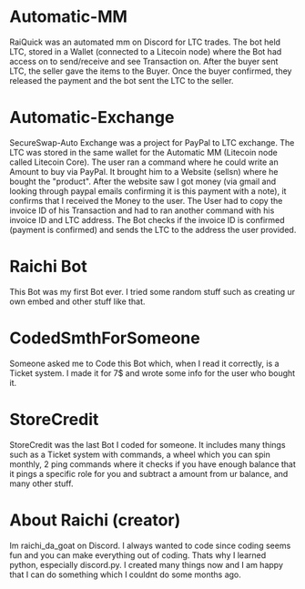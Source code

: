# Automatic-MM
RaiQuick was an automated mm on Discord for LTC trades. The bot held LTC, stored in a Wallet (connected to a Litecoin node) where the Bot had access on to send/receive and see Transaction on. After the buyer sent LTC, the seller gave the items to the Buyer. Once the buyer confirmed, they released the payment and the bot sent the LTC to the seller.
# Automatic-Exchange
SecureSwap-Auto Exchange was a project for PayPal to LTC exchange. The LTC was stored in the same wallet for the Automatic MM (Litecoin node called Litecoin Core). The user ran a command where he could write an Amount to buy via PayPal. It brought him to a Website (sellsn) where he bought the "product". After the website saw I got money (via gmail and looking through paypal emails confirming it is this payment with a note), it confirms that I received the Money to the user. The User had to copy the invoice ID of his Transaction and had to ran another command with his invoice ID and LTC address. The Bot checks if the invoice ID is confirmed (payment is confirmed) and sends the LTC to the address the user provided.
# Raichi Bot
This Bot was my first Bot ever. I tried some random stuff such as creating ur own embed and other stuff like that.
# CodedSmthForSomeone
Someone asked me to Code this Bot which, when I read it correctly, is a Ticket system. I made it for 7$ and wrote some info for the user who bought it.
# StoreCredit
StoreCredit was the last Bot I coded for someone. It includes many things such as a Ticket system with commands, a wheel which you can spin monthly, 2 ping commands where it checks if you have enough balance that it pings a specific role for you and subtract a amount from ur balance, and many other stuff.


# About Raichi (creator)
Im raichi_da_goat on Discord. I always wanted to code since coding seems fun and you can make everything out of coding. Thats why I learned python, especially discord.py. I created many things now and I am happy that I can do something which I couldnt do some months ago.
